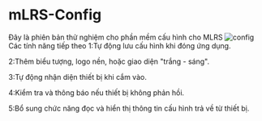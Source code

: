 # mLRS-Config
Đây là phiên bản thử nghiệm cho phần mềm cấu hình cho MLRS
![config](https://github.com/user-attachments/assets/43239468-8d9b-4b24-888a-5eee8c876fbb)
Các tính năng tiếp theo
  1:Tự động lưu cấu hình khi đóng ứng dụng.

  2:Thêm biểu tượng, logo nền, hoặc giao diện "trắng - sáng".

  3:Tự động nhận diện thiết bị khi cắm vào.

  4:Kiểm tra và thông báo nếu thiết bị không phản hồi.

  5:Bổ sung chức năng đọc và hiển thị thông tin cấu hình trả về từ thiết bị.

